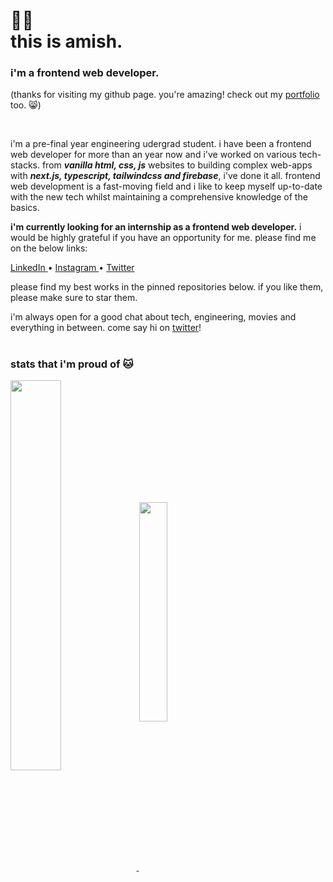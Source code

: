 <h1>👋🏻</br>this is amish.</h1>

<h3>i'm a frontend web developer.</h3>

<p>(thanks for visiting my github page. you're amazing! check out my <a href="https://thisisamish.vercel.app/">portfolio</a> too. 😸)</p>

</br>

<p>i'm a pre-final year engineering udergrad student. i have been a frontend web developer for more than an year now and i've worked on various tech-stacks. from <strong><em>vanilla html, css, js</em></strong> websites to building complex web-apps with <strong><em>next.js, typescript, tailwindcss and firebase</em></strong>, i've done it all. frontend web development is a fast-moving field and i like to keep myself up-to-date with the new tech whilst maintaining a comprehensive knowledge of the basics.</p>
<p><strong>i'm currently looking for an internship as a frontend web developer.</strong> i would be highly grateful if you have an opportunity for me. please find me on the below links:</p>

<p>
  <a href="https://www.linkedin.com/in/amishverma/">
    LinkedIn
  </a>
  <span>•</span>
  <a href="https://www.instagram.com/thisisamish/">
    Instagram
  </a>
  <span>•</span>
  <a href="https://twitter.com/thisisamish">
    Twitter
  </a>
</p>

<p>please find my best works in the pinned repositories below. if you like them, please make sure to star them.</p>
<p>i'm always open for a good chat about tech, engineering, movies and everything in between. come say hi on <a href="https://twitter.com/thisisamish">twitter</a>!</p>

<h1></h1>

<h3>stats that i'm proud of 🐱</h3>
<p align="left">
  <a href="https://github.com/thisisamish/github-readme-stats">
    <img align="center" width="40%" src="https://github-readme-stats.vercel.app/api?username=thisisamish&count_private=true&show_icons=true&theme=swift" />
  </a>

  <a href="https://github.com/anuraghazra/github-readme-stats">
    <img align="center" width="30%" src="https://github-readme-stats.vercel.app/api/top-langs/?username=thisisamish&theme=swift&layout=compact" />
  </a>
</p>
